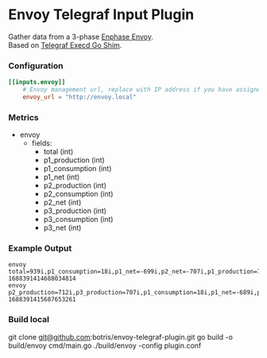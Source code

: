 # Envoy Telegraf Input Plugin

Gather data from a 3-phase [Enphase Envoy](https://enphase.com/store/communication/envoy-s-metered). <br />
Based on [Telegraf Execd Go Shim](https://github.com/influxdata/telegraf/tree/master/plugins/common/shim).

### Configuration

```toml
[[inputs.envoy]]
    # Envoy management url, replace with IP address if you have assigned your envoy a static IP.
    envoy_url = "http://envoy.local"
```

### Metrics

- envoy
    - fields:
        - total (int)
        - p1_production (int)
        - p1_consumption (int)
        - p1_net (int)
        - p2_production (int)
        - p2_consumption (int)
        - p2_net (int)
        - p3_production (int)
        - p3_consumption (int)
        - p3_net (int)

### Example Output

```
envoy total=939i,p1_consumption=18i,p1_net=-699i,p2_net=-707i,p1_production=718i,p2_production=722i,p2_consumption=14i,p3_production=718i,p3_consumption=3065i,p3_net=2346i 1688391414688034814
envoy p2_production=712i,p3_production=707i,p1_consumption=18i,p1_net=-689i,p2_consumption=15i,p2_net=-696i,p3_consumption=3059i,p3_net=2352i,total=966i,p1_production=708i 1688391415687653261
```

### Build local 
git clone git@github.com:botris/envoy-telegraf-plugin.git
go build -o build/envoy cmd/main.go
./build/envoy -config plugin.conf 

